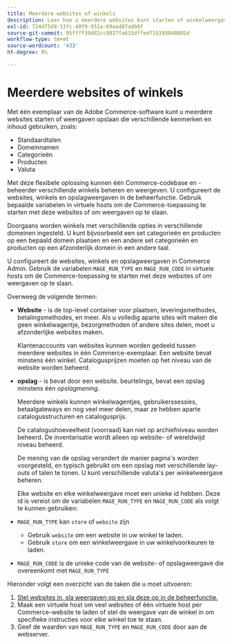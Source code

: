 ```yaml
---
title: Meerdere websites of winkels
description: Leer hoe u meerdere websites kunt starten of winkelweergaven kunt implementeren met verschillende opties, domeinen en inhoud.
exl-id: 724d75d9-13fc-40f9-951a-69aa407adb6f
source-git-commit: 95ffff39d82cc9027fa633dffedf15193040802d
workflow-type: tm+mt
source-wordcount: '433'
ht-degree: 0%

---
```


# Meerdere websites of winkels

Met één exemplaar van de Adobe Commerce-software kunt u meerdere websites starten of weergaven opslaan die verschillende kenmerken en inhoud gebruiken, zoals:

- Standaardtalen
- Domeinnamen
- Categorieën
- Producten
- Valuta

Met deze flexibele oplossing kunnen één Commerce-codebase en -beheerder verschillende winkels beheren en weergeven. U configureert de websites, winkels en opslagweergaven in de beheerfunctie. Gebruik bepaalde variabelen in virtuele hosts om de Commerce-toepassing te starten met deze websites of om weergaven op te slaan.

Doorgaans worden winkels met verschillende opties in verschillende domeinen ingesteld. U kunt bijvoorbeeld een set categorieën en producten op een bepaald domein plaatsen en een andere set categorieën en producten op een afzonderlijk domein in een andere taal.

U configureert de websites, winkels en opslagweergaven in Commerce Admin. Gebruik de variabelen `MAGE_RUN_TYPE` en `MAGE_RUN_CODE` in virtuele hosts om de Commerce-toepassing te starten met deze websites of om weergaven op te slaan.

Overweeg de volgende termen:

- **Website** - is de top-level container voor plaatsen, leveringsmethodes, betalingsmethodes, en meer. Als u volledig aparte sites wilt maken die geen winkelwagentje, bezorgmethoden of andere sites delen, moet u afzonderlijke websites maken.

  Klantenaccounts van websites kunnen worden gedeeld tussen meerdere websites in één Commerce-exemplaar. Een website bevat minstens één winkel. Catalogusprijzen moeten op het niveau van de website worden beheerd.

- **opslag** - is bevat door een website. beurtelings, bevat een opslag minstens één *opslagmening*.

  Meerdere winkels kunnen winkelwagentjes, gebruikerssessies, betaalgateways en nog veel meer delen, maar ze hebben aparte catalogusstructuren en catalogusprijs.

  De catalogushoeveelheid (voorraad) kan niet op archiefniveau worden beheerd. De inventarisatie wordt alleen op website- of wereldwijd niveau beheerd.

  De mening van de opslag verandert de manier pagina&#39;s worden voorgesteld, en typisch gebruikt om een opslag met verschillende lay-outs of talen te tonen. U kunt verschillende valuta&#39;s per winkelweergave beheren.

  Elke website en elke winkelweergave moet een unieke id hebben. Deze id is vereist om de variabelen `MAGE_RUN_TYPE` en `MAGE_RUN_CODE` als volgt te kunnen gebruiken:

- `MAGE_RUN_TYPE` kan `store` of `website` zijn

   - Gebruik `website` om een website in uw winkel te laden.
   - Gebruik `store` om een winkelweergave in uw winkelvoorkeuren te laden.

- `MAGE_RUN_CODE` is de unieke code van de website- of opslagweergave die overeenkomt met `MAGE_RUN_TYPE`

Hieronder volgt een overzicht van de taken die u moet uitvoeren:

1. [Stel websites in, sla weergaven op en sla deze op in de beheerfunctie.](ms-admin.md)
1. Maak een virtuele host om veel websites of één virtuele host per Commerce-website te laden of stel de weergave van de winkel in om specifieke instructies voor elke winkel toe te staan.
1. Geef de waarden van `MAGE_RUN_TYPE` en `MAGE_RUN_CODE` door aan de webserver.
